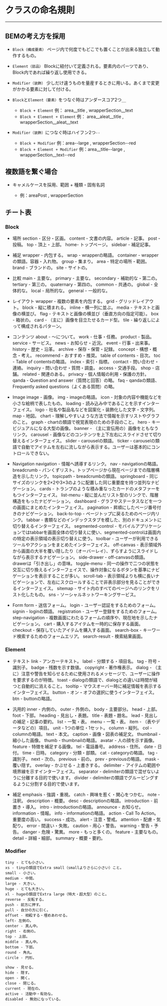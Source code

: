 # クラスの命名規則
________

## BEMの考え方を採用

* `Block（構成要素）`
    ページ内で何度でもどこでも置くことが出来る独立して動作するもの。

* `Element（部品）`
    Blockに紐付いて定義される。要素内のパーツであり、Block内であれば繰り返し使用できる。

* `Modifier（装飾）`
    少しだけ違うものを量産するときに用いる。あくまで変更がかかる要素に対して付ける。

* `Block`と`Element（要素）`をつなぐ時はアンダースコア2つ`__`

    * `Block + Element` 例： area__title , wrapperSection__text
    * `Block + Element + Element` 例： area__aleat__title , wrapperSection__aleat__text

* `Modifier（装飾）`につなぐ時はハイフン2つ`--`

    * `Block + Modifier` 例：area--large , wrapperSection--red
    * `Block + Element + Modifier` 例：area__title--large , wrapperSection__text--red


## 複数語を繋ぐ場合

* キャメルケースを採用、範囲 + 種類・固有名詞

    * 例：areaPost , wrapperSection


## チート表

### Block

* 場所
    section - 区分・区画。
    content - 文書の内容。
    article - 記事。
    post - 投稿。
    top - 頂上・上部。
    home- トップページ。
    sidebar - 補足記事。

* 補足
    wrapper - 内包する。
    wrap - wrapperの略語。
    container - wrapperの類語。容器・入れ物。
    group - 集まり。
    area - 特定の場所・範囲。
    brand - ブランドの。
    site - サイトの。

* 比較
    main - 主要な。
    primary - 主要な。
    secondary - 補助的な・第二の。
    tertiary - 第三の。
    quaternary - 第四の。
    common - 共通の。
    global - 全体的な。
    local - 局所的な。
    general - 一般的な。

* レイアウト
    wrapper - 複数の要素を内包する。
    grid - グリッドレイアウト。
    block - 縦に積まれる。
    inline - 横一列に並ぶ。
    media - テキストと画像の横並び。
    flag - テキストと画像の横並び（垂直方向の指定可能）。
    box - 箱状の。
    card - （主に）画像を目立たせるカード型。
    tile - 繰り返しによって構成されるパターン。

* コンテンツ
    about - 〜について。
    work - 仕事・任務。
    product - 製品。
    service - サービス。
    news - お知らせ・近況。
    event - 行事・出来事。
    history - 歴史・沿革。
    archive - 保存・保管・記録。
    concept - 構想・概念・考え。
    recommend - おすすめ・推奨。
    table of contents - 目次。
    toc - Table of contentsの略語。
    index - 索引・指標。
    contact - 問い合わせ・連絡。
    inquiry - 問い合わせ・質問・調査。
    access - 交通手段。
    shop - 店舗。
    related - 関連のある。
    privacy - 個人情報の利用・保護の方針。
    qanda - Question and answer（質問と回答）の略。
    faq - qandaの類語、Frequently asked questions（よくある質問）の略。

* Image
    image - 画像。
    img - imageの略語。
    icon - 対象の内容や機能などを小さな絵柄で表したもの。
    loading - 読み込み中であることを示すインターフェイス。
    logo - 社名や製品名などを図案化・装飾化した文字・文字列。
    map - 地図。
    chart - 理解しやすいような方法で情報を示すリストやグラフのこと。
    graph - chartの類語で視覚表現のための手段のこと。
    hero - キービジュアルになる大型の画像。
    banner - （主に宣伝用の）画像をともなうリンク。
    carousel - 画像などのコンテンツを上下左右にスライドさせて切り替えるインターフェイス。
    slider - carouselの類語。
    ticker - carouselの類語で自動でアイテムを左右に流しながら表示する。ユーザーは基本的にコントロールできない。

* Navigation
    navigation - 情報へ誘導するリンク。
    nav - navigationの略語。
    breadcrumb - パンくずリスト。トップページから現在ページまでの階層構造を示したリンク。
    topicpath - breadcrumbの類語。
    springboard - 同じサイズのリンクを2×2や3×3のように配置した同じ重要度を持つ並列なナビゲーション。
    cards - トランプのような積み重なったカードのメタファーをもつインターフェイス。
    list-menu - 縦に並んだリスト型のリンクで、階層構造をもったナビゲーション。
    dashboard - グラフやステータスなどを一つの画面にまとめたインターフェイス。
    pagination - 昇順にしたページ番号付きのナビゲーション。
    back-to-top - ページトップに戻るためのページ内リンク。
    tabbar - 書類などのインデックスタブを模した、別のドキュメントに切り替えるインターフェイス。
    segmented-control - モバイルアプリケーションではtabbarを画面全体の切り替えに使い、segmented-controlは画面内の特定の表示領域の表示切り替えに使う。
    toolbar - ユーザーが利用できるツールやアクションをまとめたインターフェイス。
    off-canvas - 表示領域外から画面の大半を覆い隠したり（オーバーレイ）、ずらすようにスライドしながら表示するナビゲーション。
    side-drawer - off-canvasの類語。drawerは「引き出し」の意味。
    toggle-menu - 同一の操作で二つの状態を交互に切り換えるインターフェイスで、操作対象になるボタンを基準にナビゲーションを表示することが多い。
    scroll-tab - 表示領域よりも横に長いナビゲーションで、左右にスクロールすることで非表示部分を見ることができるインターフェイス。
    sitemap - サイト内のすべてのページへのリンクをリスト化したもの。
    sns - ソーシャルネットワーキングサービス。

* Form
    form - 送信フォーム。
    login - ユーザー認証をするためのフォーム。
    signin - loginの類語。
    registration - ユーザー登録をするためのフォーム。
    step-navigation - 複数画面にわたるフォームの順序や、現在地を示したナビゲーション。
    cart - 購入するアイテムを一時的に保存する画面。
    checkout - 保存していたアイテムを購入する画面。
    search-box - キーワード検索するためのフォームエリア。
    search-result - 検索結果画面。


### Element

* テキスト
    link - アンカーテキスト。
    label - 分類する・項目名。
    tag - 符号・識別子。
    badge - 残数を示す数値。
    copyright - 著作権表示。
    dialog - （主に）注意や警告を知らせるために使用されるメッセージで、ユーザーに操作を要求するのが特徴。
    toast - dialogの類語で、dialogとの違いは時間が経つと自動的に消えること。
    tooltip - マウスオーバー時に補足情報を表示するインターフェイス。
    button - オン・オフの選択に使うインターフェイス。
    btn - buttonの略語。

* 汎用的
    inner - 内側の。
    outer - 外側の。
    body - 主要部分。
    head - 上部。
    foot - 下部。
    heading - 見出し・表題。
    title - 表題・題名。
    lead - 見出しの補足・記事の要約。
    list - 一覧・表。
    menu - 一覧・表。
    item - （表やデータなどの）項目。
    unit - 1つの単位・1セット。
    column - 縦列。
    col - columnの略語。
    text - 本文。
    caption - 画像・図表の補足文。
    thumbnail - 縮小した画像。
    thumb - thumbnailの略語。
    avatar - 人の顔を示す画像。
    feature - 特徴を補足する画像。
    tel - 電話番号。
    address - 住所。
    date - 日付。
    time - 日時。
    category - 分類・部類。
    cat - categoryの略語。
    tag - 識別子。
    next - 次の。
    previous - 前の。
    prev - previousの略語。
    mask - 覆い隠す。
    overlay - かぶせる・上書きする。
    delimiter - アイテムの範囲や境界線を示すインターフェイス。
    separator - delimiterの類語で混ぜないように分離する目的で使います。
    divider - delimiterの類語でグルーピングするように分割する目的で使います。

* 補足
emphasis - 強調・重視。
catch - 興味を惹く・関心をつかむ。
note - 注釈。
description - 概要。
desc - descriptionの略語。
introduction - 前置き・導入。
intro - introductionの略語。
announce - お知らせ。
information - 情報。
info - informationの略語。
action - Call To Action。重要度の高い。
success - 成功。
alert - 注意・警戒。
attention - 配慮・気配り。
error - 間違い・失敗。
caution - 用心・警告。
warning - 警告・予告。
danger - 危険・驚異。
more - もっと多くの。
feature - 主要なもの。
detail - 詳細・細部。
summary - 概要・要約。

### Modifier

    tiny - とても小さい。
    xs - tinyの類語でExtra small（smallよりさらに小さい）こと。
    small - 小さい。
    medium - 中間。
    large - 大きい。
    huge - とても大きい。
    xl - hugeの類語でExtra large（特大・超大型）のこと。
    reverse - 反転する。
    push - 前方に押す。
    pull - 自分の方に引く。
    offset - 相殺する・埋めあわせる。
    left- 左側の。
    center - 真ん中。
    right - 右側の。
    top - 上部。
    middle - 真ん中。
    bottom - 下部。
    round - 角丸。
    circle - 円形。

    show - 見せる。
    hide - 隠す。
    open - 開く。
    close - 閉じる。
    current - 現在の。
    active - 活動中・有効な。
    disabled - 無効になっている。